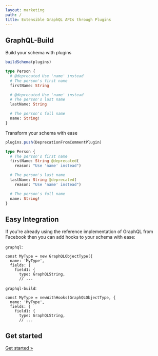 ```yaml
---
layout: marketing
path: /
title: Extensible GraphQL APIs through Plugins
---
```


<section class='header'>
<div class='container'>

GraphQL-Build
=============

<div class='row'>
<div class='col-lg-6 col-12'>

Build your schema with plugins  
```js
buildSchema(plugins)
```

```graphql
type Person {
  # @deprecated Use 'name' instead
  # The person's first name
  firstName: String

  # @deprecated Use 'name' instead
  # The person's last name
  lastName: String

  # The person's full name
  name: String!
}
```

</div><!-- /col-6 -->
<div class='col-lg-6 col-12'>

Transform your schema with ease  
```js
plugins.push(DeprecationFromCommentPlugin)
```

```graphql
type Person {
  # The person's first name
  firstName: String @deprecated(
    reason: "Use 'name' instead")

  # The person's last name
  lastName: String @deprecated(
    reason: "Use 'name' instead")

  # The person's full name
  name: String!
}
```

</div><!-- /col-6 -->
</div><!-- /row -->

</div><!-- /container -->
</section><!-- /header -->

<!-- **************************************** -->

<section class='odd'>
<div class='container'>
<div class='row'>
<div class='col-12'>

# Easy Integration
<p class='lead'>

If you're already using the reference implementation of GraphQL from Facebook then you can add hooks to your schema with ease:

</p>

<div class='container'>
<div class='row'>

<div class='col-12 col-lg-6'>

`graphql`:

```js{1}
const MyType = new GraphQLObjectType({
  name: 'MyType',
  fields: {
    field1: {
      type: GraphQLString,
      // ...
```

</div><!-- /col-6 -->
<div class='col-12 col-lg-6'>

`graphql-build`:

```js{1}
const MyType = newWithHooks(GraphQLObjectType, {
  name: 'MyType',
  fields: {
    field1: {
      type: GraphQLString,
      // ...
```

</div><!-- /col-6 -->

</div><!-- /row -->
</div><!-- /container -->
</section><!-- /odd -->

<!-- **************************************** -->

<section class='even'>
<div class='container'>
<div class='row'>
<div class='col-12'>

# Get started

<a class='btn btn-primary btn-large' href='/docs/getting-started/'>Get started &raquo;</a>

</div><!-- /col-12 -->
</div><!-- /container -->
</section><!-- /even -->

<!-- **************************************** -->
